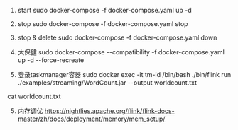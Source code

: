 1. start 
sudo docker-compose -f docker-compose.yaml up -d
2. stop
sudo docker-compose -f docker-compose.yaml stop
3. stop & delete 
sudo docker-compose -f docker-compose.yaml down

4. 大保健
sudo docker-compose  --compatibility  -f docker-compose.yaml  up -d  --force-recreate

4. 登录taskmanager容器
sudo docker exec -it  tm-id  /bin/bash
 ./bin/flink run ./examples/streaming/WordCount.jar  --output worldcount.txt

 cat worldcount.txt


5. 内存调优
https://nightlies.apache.org/flink/flink-docs-master/zh/docs/deployment/memory/mem_setup/
